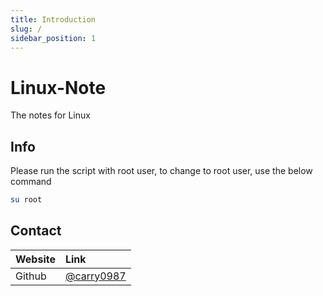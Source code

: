 ```yaml
---
title: Introduction
slug: /
sidebar_position: 1
---
```


# Linux-Note
The notes for Linux

## Info
Please run the script with root user, to change to root user, use the below command
```bash
su root
```

## Contact
| Website | Link |
| :--- | :--- |
| Github | [@carry0987](https://github.com/carry0987) |
